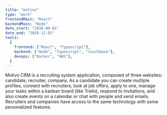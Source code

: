 ```yaml
---
title: "motivo"
type: "work"
frontendMain: "React"
backendMain: "Node"
date_start: "2018-06-01"
date_end: "2018-12-01"
tools:
  {
    frontend: ["React", "Typescript"],
    backend: ["Node", "Typescript", "Couchbase"],
    devops: ["Docker", "AWS"],
  }
---
```


Motivo CRM is a recruiting system application, composed of three websites: candidate, recruiter, company. As a candidate you can create multiple profiles, connect with recruiters, look at job offers, apply to one, manage your tasks within a kanban board (like Trello), respond to invitations, and also create events on a calendar or chat with people and send emails. Recruiters and companies have access to the same technology with some personalized features.

<!-- end -->
